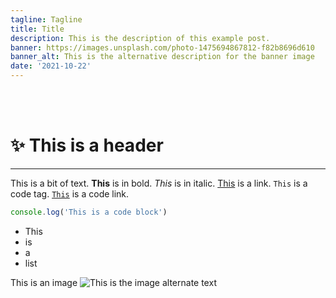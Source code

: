 ```yaml
---
tagline: Tagline
title: Title
description: This is the description of this example post.
banner: https://images.unsplash.com/photo-1475694867812-f82b8696d610
banner_alt: This is the alternative description for the banner image
date: '2021-10-22'
---
```


<br />
<br />

# :sparkles: This is a header

---

This is a bit of text. **This** is in bold. *This* is in italic. [This](/) is a link. `This` is a code tag. [`This`](/) is a code link.

```js:example.js
console.log('This is a code block')
```

- This
- is
- a
- list

<XButton href="/" icon="feather:external-link" label="This is a button" center={true} />

This is an image
![This is the image alternate text](https://images.unsplash.com/photo-1486520299386-6d106b22014b 'This is the image tooltip')
